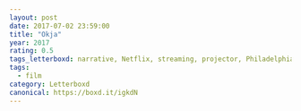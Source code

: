 ```yaml
---
layout: post 
date: 2017-07-02 23:59:00
title: "Okja"
year: 2017
rating: 0.5
tags_letterboxd: narrative, Netflix, streaming, projector, Philadelphia, Leah
tags:
  - film
category: Letterboxd
canonical: https://boxd.it/igkdN
---
```


